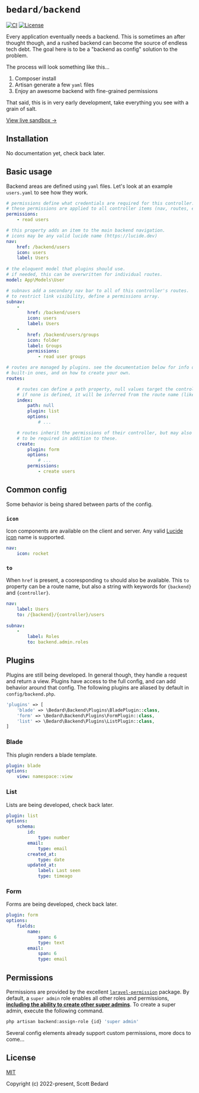 # `bedard/backend`

[![CI](https://github.com/scottbedard/backend/actions/workflows/ci.yml/badge.svg?branch=main)](https://github.com/scottbedard/backend/actions)
[![License](https://img.shields.io/badge/license-MIT-blue)](https://github.com/scottbedard/backend/blob/main/LICENSE)

Every application eventually needs a backend. This is sometimes an after thought though, and a rushed backend can become the source of endless tech debt. The goal here is to be a "backend as config" solution to the problem.

The process will look something like this...

1. Composer install
2. Artisan generate a few `yaml` files
3. Enjoy an awesome backend with fine-grained permissions

That said, this is in very early development, take everything you see with a grain of salt.

[View live sandbox →](https://backend.scottbedard.net)


## Installation

No documentation yet, check back later.

## Basic usage

Backend areas are defined using `yaml` files. Let's look at an example `users.yaml` to see how they work.

```yaml
# permissions define what credentials are required for this controller.
# these permissions are applied to all controller items (nav, routes, etc...)
permissions:
    - read users

# this property adds an item to the main backend navigation.
# icons may be any valid lucide name (https://lucide.dev)
nav:
    href: /backend/users
    icon: users
    label: Users
    
# the eloquent model that plugins should use.
# if needed, this can be overwritten for individual routes.
model: App\Models\User

# subnavs add a secondary nav bar to all of this controller's routes.
# to restrict link visibility, define a permissions array.
subnav:
    -
        href: /backend/users
        icon: users
        label: Users
    -
        href: /backend/users/groups
        icon: folder
        label: Groups
        permissions:
            - read user groups

# routes are managed by plugins. see the documentation below for info on the
# built-in ones, and on how to create your own.
routes:

    # routes can define a path property, null values target the controller base.
    # if none is defined, it will be inferred from the route name (like "create" below!).
    index:
        path: null
        plugin: list
        options:
            # ...

    # routes inherit the permissions of their controller, but may also define their own
    # to be required in addition to these.
    create:
        plugin: form
        options:
            # ...
        permissions:
            - create users
```

## Common config

Some behavior is being shared between parts of the config.

### `icon`

Icon components are available on the client and server. Any valid [Lucide icon](https://lucide.dev) name is supported.

```yaml
nav:
    icon: rocket
```

### `to`

When `href` is present, a cooresponding `to` should also be available. This `to` property can be a route name, but also a string with keywords for `{backend}` and `{controller}`.

```yaml
nav:
    label: Users
    to: /{backend}/{controller}/users
    
subnav:
    -
        label: Roles
        to: backend.admin.roles
```

## Plugins

Plugins are still being developed. In general though, they handle a request and return a view. Plugins have access to the full config, and can add behavior around that config. The following plugins are aliased by default in `config/backend.php`.

```php
'plugins' => [
    'blade' => \Bedard\Backend\Plugins\BladePlugin::class,
    'form' => \Bedard\Backend\Plugins\FormPlugin::class,
    'list' => \Bedard\Backend\Plugins\ListPlugin::class,
]
```

### Blade

This plugin renders a blade template.

```yaml
plugin: blade
options:
    view: namespace::view
```

### List

Lists are being developed, check back later.

```yaml
plugin: list
options:
    schema:
        id:
            type: number
        email:
            type: email
        created_at:
            type: date
        updated_at:
            label: Last seen
            type: timeago
```

### Form

Forms are being developed, check back later.

```yaml
plugin: form
options:
    fields:
        name:
            span: 6
            type: text
        email:
            span: 6
            type: email
```

## Permissions

Permissions are provided by the excellent [`laravel-permission`](https://github.com/spatie/laravel-permission) package. By default, a `super admin` role enables all other roles and permissions, **<ins>including the ability to create other super admins</ins>**. To create a super admin, execute the following command.

```sh
php artisan backend:assign-role {id} 'super admin'
```

Several config elements already support custom permissions, more docs to come...

## License

[MIT](https://github.com/scottbedard/backend/blob/master/LICENSE)

Copyright (c) 2022-present, Scott Bedard
